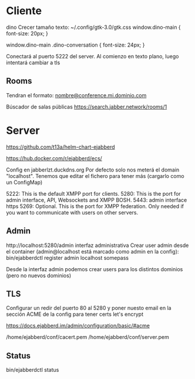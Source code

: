 # Cliente
dino
Crecer tamaño texto:
 ~/.config/gtk-3.0/gtk.css
window.dino-main {
        font-size: 20px;
}

window.dino-main .dino-conversation {
        font-size: 24px;
}



Conectará al puerto 5222 del server.
Al comienzo en texto plano, luego intentará cambiar a tls

## Rooms
Tendran el formato:
nombre@conference.mi.dominio.com

Búscador de salas públicas
https://search.jabber.network/rooms/1


# Server
https://github.com/t13a/helm-chart-ejabberd

https://hub.docker.com/r/ejabberd/ecs/

Config en jabberlzt.duckdns.org
Por defecto solo nos meterá el domain "localhost".
Tenemos que editar el fichero para tener más (cargarlo como un ConfigMap)

5222: This is the default XMPP port for clients.
5280: This is the port for admin interface, API, Websockets and XMPP BOSH.
5443: admin interface https
5269: Optional. This is the port for XMPP federation. Only needed if you want to communicate with users on other servers.

## Admin
http://localhost:5280/admin
interfaz administrativa
Crear user admin desde el container (admin@localhost está marcado como admin en la config):
bin/ejabberdctl register admin localhost somepass

Desde la interfaz admin podemos crear users para los distintos dominios (pero no nuevos dominios)


## TLS
Configurar un redir del puerto 80 al 5280 y poner nuesto email en la sección ACME de la config para tener certs let's encrypt

https://docs.ejabberd.im/admin/configuration/basic/#acme

/home/ejabberd/conf/cacert.pem
/home/ejabberd/conf/server.pem


## Status
bin/ejabberdctl status

